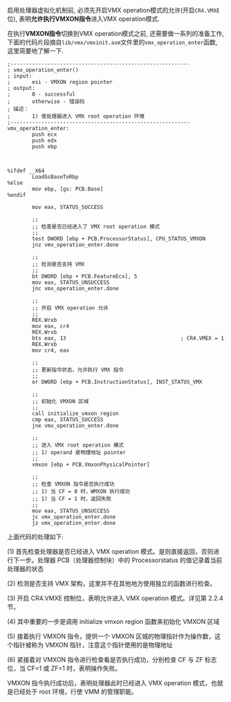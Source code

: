 

启用处理器虚拟化机制前, 必须先开启VMX operation模式的允许(开启`CR4.VMXE`位), 表明**允许执行VMXON指令**进入VMX operation模式.

在执行**VMXON指令**切换到VMX operation模式之前, 还需要做一系列的准备工作, 下面的代码片段摘自`lib/vmx/vmxinit.asm`文件里的`vmx_operation_enter`函数, 这里简要地了解一下.

```x86asm
;----------------------------------------------------------
; vmx_operation_enter()
; input:
;       esi - VMXON region pointer
; output:
;       0 - successful
;       otherwise - 错误码
; 描述：
;       1) 使处理器进入 VMX root operation 环境
;----------------------------------------------------------
vmx_operation_enter:
        push ecx
        push edx
        push ebp
        
                
        
%ifdef __X64        
        LoadGsBaseToRbp
%else
        mov ebp, [gs: PCB.Base]
%endif

        mov eax, STATUS_SUCCESS
        
        ;;
        ;; 检查是否已经进入了 VMX root operation 模式
        ;;
        test DWORD [ebp + PCB.ProcessorStatus], CPU_STATUS_VMXON
        jnz vmx_operation_enter.done

        ;;
        ;; 检测是否支持 VMX 
        ;;
        bt DWORD [ebp + PCB.FeatureEcx], 5
        mov eax, STATUS_UNSUCCESS
        jnc vmx_operation_enter.done        
        
        ;;
        ;; 开启 VMX operation 允许
        ;;
        REX.Wrxb
        mov eax, cr4
        REX.Wrxb
        bts eax, 13                                     ; CR4.VMEX = 1
        REX.Wrxb
        mov cr4, eax
        
        ;;
        ;; 更新指令状态，允许执行 VMX 指令
        ;;
        or DWORD [ebp + PCB.InstructionStatus], INST_STATUS_VMX
        
        ;;
        ;; 初始化 VMXON 区域
        ;;
        call initialize_vmxon_region
        cmp eax, STATUS_SUCCESS
        jne vmx_operation_enter.done

        ;;
        ;; 进入 VMX root operation 模式
        ;; 1) operand 是物理地址 pointer
        ;;
        vmxon [ebp + PCB.VmxonPhysicalPointer]

        ;;
        ;; 检查 VMXON 指令是否执行成功
        ;; 1) 当 CF = 0 时，WMXON 执行成功
        ;; 1) 当 CF = 1 时，返回失败
        ;;
        mov eax, STATUS_UNSUCCESS
        jc vmx_operation_enter.done
        jz vmx_operation_enter.done
```

上面代码的处理如下:

(1) 首先检查处理器是否已经进入 VMX operation 模式。是则直接返回，否则进行下一步。处理器 PCB（处理器控制块）中的 Processorstatus 的值记录着当前处理器的状态

(2) 检测是否支持 VMX 架构，这里并不在其他地方使用独立的函数进行检查。  

(3) 开启 CR4.VMXE 控制位，表明允许进入 VMX operation 模式。详见第 2.2.4 节。

(4) 其中重要的一步是调用 initialize vmxon region 函数来初始化 VMXON 区域

(5) 接着执行 VMXON 指令，提供一个 VMXON 区城的物理指针作为操作数，这个指针被称为 VMXON 指针，注意这个指针使用的是物理地址

(6) 紧接着对 VMXON 指令进行检查看是否执行成功，分别检查 CF 与 ZF 标志位，当 CF=1 或 ZF=1 时，表明操作失败。

VMXON 指今执行成功后，表明处理器此时已经进入 VMX operation 模式，也就是已经处于 root 环境，行使 VMM 的管理职能。